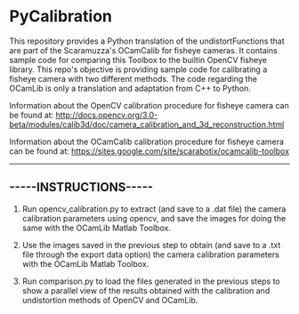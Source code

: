 # PyCalibration
This repository provides a Python translation of the undistortFunctions that are part of the Scaramuzza's OCamCalib for fisheye cameras. It contains sample code for comparing this Toolbox to the builtin OpenCV fisheye library.
This repo's objective is providing sample code for calibrating a fisheye camera with two different methods. The code regarding the OCamLib is only a translation and adaptation from C++ to Python. 


Information about the OpenCV calibration procedure for fisheye camera can be found at: http://docs.opencv.org/3.0-beta/modules/calib3d/doc/camera_calibration_and_3d_reconstruction.html

Information about the OCamCalib calibration procedure for fisheye camera can be found at: https://sites.google.com/site/scarabotix/ocamcalib-toolbox

----------------------
-----INSTRUCTIONS-----
----------------------

1. Run opencv_calibration.py to extract (and save to a .dat file) the camera calibration parameters using opencv, and save the images for doing the same with the OCamLib Matlab Toolbox.

2. Use the images saved in the previous step to obtain (and save to a .txt file through the export data option) the camera calibration parameters with the OCamLib Matlab Toolbox.

3. Run comparison.py to load the files generated in the previous steps to show a parallel view of the results obtained with the calibration and undistortion methods of OpenCV and OCamLib.
